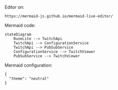 Editor on:
```
https://mermaid-js.github.io/mermaid-live-editor/
```

Mermaid code:
```
stateDiagram
    RuneLite --> TwitchApi
    TwitchApi --> ConfigurationService
    TwitchApi --> PubSubService
    ConfigurationService --> TwitchViewer
    PubSubService --> TwitchViewer
```

Mermaid configuration:
```
{
  "theme": "neutral"
}
```